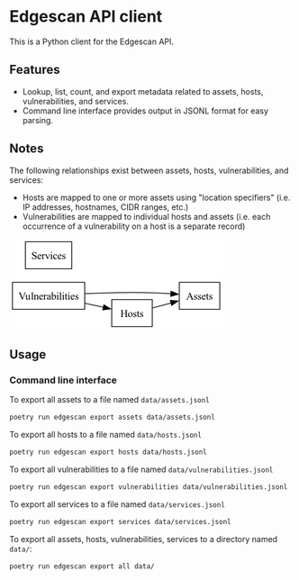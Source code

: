 # Edgescan API client

This is a Python client for the Edgescan API.

## Features

- Lookup, list, count, and export metadata related to assets, hosts, vulnerabilities, and services.
- Command line interface provides output in JSONL format for easy parsing.

## Notes

The following relationships exist between assets, hosts, vulnerabilities, and services:

- Hosts are mapped to one or more assets using "location specifiers" (i.e. IP addresses, hostnames, CIDR ranges, etc.)
- Vulnerabilities are mapped to individual hosts and assets (i.e. each occurrence of a vulnerability on a host is a separate record)

![Relationships](docs/diagrams/relationships.png)

## Usage

### Command line interface

To export all assets to a file named `data/assets.jsonl`

```bash
poetry run edgescan export assets data/assets.jsonl
```

To export all hosts to a file named `data/hosts.jsonl`

```bash
poetry run edgescan export hosts data/hosts.jsonl
```

To export all vulnerabilities to a file named `data/vulnerabilities.jsonl`

```bash
poetry run edgescan export vulnerabilities data/vulnerabilities.jsonl
```

To export all services to a file named `data/services.jsonl`

```bash
poetry run edgescan export services data/services.jsonl
```

To export all assets, hosts, vulnerabilities, services to a directory named `data/`:

```bash
poetry run edgescan export all data/
```
